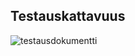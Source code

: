 ## Testauskattavuus
![testausdokumentti](https://github.com/eerolasi/tiralabra/dokumentaatio/testausdokumentti.png)
